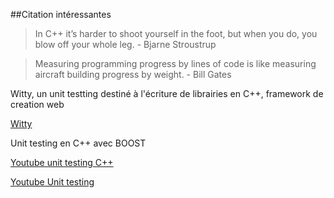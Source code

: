 ##Citation intéressantes 

<blockquote>
In C++ it’s harder to shoot yourself in the foot, but when you do, you blow off your whole leg.
 - Bjarne Stroustrup
</blockquote>

<blockquote>
Measuring programming progress by lines of code is like measuring aircraft building progress by weight.
 - Bill Gates
</blockquote>



Witty, un unit testting destiné à l'écriture de librairies en C++, framework de creation web

[Witty](https://github.com/matiu2/witty-tutorial)

Unit testing en C++ avec BOOST

[Youtube unit testing C++](http://www.youtube.com/watch?v=JLTPCjRzetc)

[Youtube Unit testing](http://www.youtube.com/watch?v=HhwElTL-mdI)